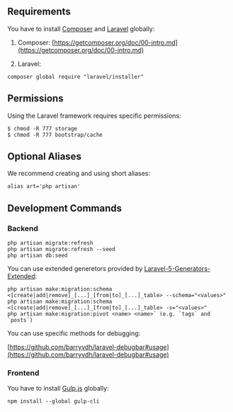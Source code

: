 ## Requirements

You have to install [Composer](https://getcomposer.org/) and [Laravel](https://laravel.com/) globally:

1. Composer: [https://getcomposer.org/doc/00-intro.md](https://getcomposer.org/doc/00-intro.md)

2. Laravel:

```
composer global require "laravel/installer"
```

## Permissions

Using the Laravel framework requires specific permissions:

```
$ chmod -R 777 storage
$ chmod -R 777 bootstrap/cache
```

## Optional Aliases

We recommend creating and using short aliases:

```
alias art='php artisan'
```

## Development Commands


### Backend

```
php artisan migrate:refresh
php artisan migrate:refresh --seed
php artisan db:seed
```

You can use extended generetors provided by [Laravel-5-Generators-Extended](https://github.com/laracasts/Laravel-5-Generators-Extended):

```
php artisan make:migration:schema <[create|add|remove]_[...]_[from|to]_[...]_table> --schema="<values>"
php artisan make:migration:schema <[create|add|remove]_[...]_[from|to]_[...]_table> -s="<values>"
php artisan make:migration:pivot <name> <name>` (e.g. `tags` and `posts`)
```

You can use specific methods for debugging:

[https://github.com/barryvdh/laravel-debugbar#usage](https://github.com/barryvdh/laravel-debugbar#usage)


### Frontend

You have to install [Gulp.js](http://gulpjs.com/) globally:

```
npm install --global gulp-cli
```
